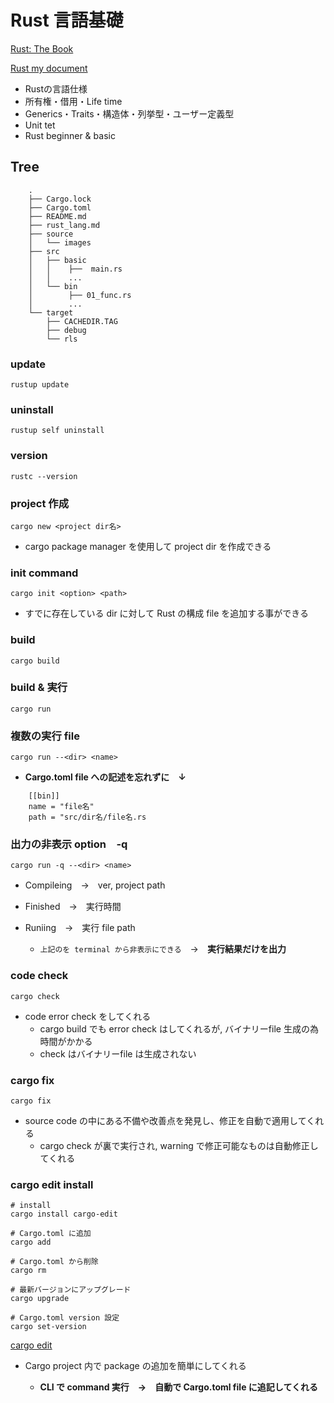 # Rust 言語基礎
[Rust: The Book](https://doc.rust-lang.org/book/ch01-01-installation.html)

[Rust my document](https://github.com/MoTo-LaBo/rust_lang/blob/main/rust_lang.md#:~:text=Blame-,Rust%20%E8%A8%80%E8%AA%9E%E5%9F%BA%E7%A4%8E%20document,-Rust%20App%20memory)

- Rustの言語仕様
- 所有権・借用・Life time
- Generics・Traits・構造体・列挙型・ユーザー定義型
- Unit tet
- Rust beginner & basic
## Tree
```
    .
    ├── Cargo.lock
    ├── Cargo.toml
    ├── README.md
    ├── rust_lang.md
    ├── source
    │   └── images
    ├── src
    │   ├── basic
    │   │    ├──  main.rs
    │   │    ...
    │   └── bin
    │        ├── 01_func.rs
    │        ...
    └── target
        ├── CACHEDIR.TAG
        ├── debug
        └── rls
```
### update
    rustup update
### uninstall
    rustup self uninstall
### version
    rustc --version
### project 作成
    cargo new <project dir名>
- cargo package manager を使用して project dir を作成できる
### init command
    cargo init <option> <path>
- すでに存在している dir に対して Rust の構成 file を追加する事ができる
### build
    cargo build
### build & 実行
    cargo run
### 複数の実行 file
    cargo run --<dir> <name>
- **Cargo.toml file への記述を忘れずに　↓**

```
    [[bin]]
    name = "file名"
    path = "src/dir名/file名.rs
```
### 出力の非表示 option　**-q**
    cargo run -q --<dir> <name>
  - Compileing　→　ver, project path
  - Finished　→　実行時間
  - Runiing　→　実行 file path

    - `上記のを terminal から非表示にできる`　→　**実行結果だけを出力**
### code check
    cargo check
- code error check をしてくれる
  - cargo build でも error check はしてくれるが, バイナリーfile 生成の為時間がかかる
  - check はバイナリーfile は生成されない
### cargo fix
    cargo fix
- source code の中にある不備や改善点を発見し、修正を自動で適用してくれる
  - cargo check が裏で実行され, warning で修正可能なものは自動修正してくれる
### cargo edit install
    # install
    cargo install cargo-edit

    # Cargo.toml に追加
    cargo add

    # Cargo.toml から削除
    cargo rm

    # 最新バージョンにアップグレード
    cargo upgrade

    # Cargo.toml version 設定
    cargo set-version

[cargo edit](https://github.com/killercup/cargo-edit)

  - Cargo project 内で package の追加を簡単にしてくれる

    - **CLI で command 実行　→　自動で Cargo.toml file に追記してくれる**
